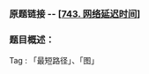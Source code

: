 ### 原题链接 -- [[743. 网络延迟时间](https://leetcode.cn/problems/network-delay-time/)]

### 题目概述：
Tag : 「最短路径」、「图」


